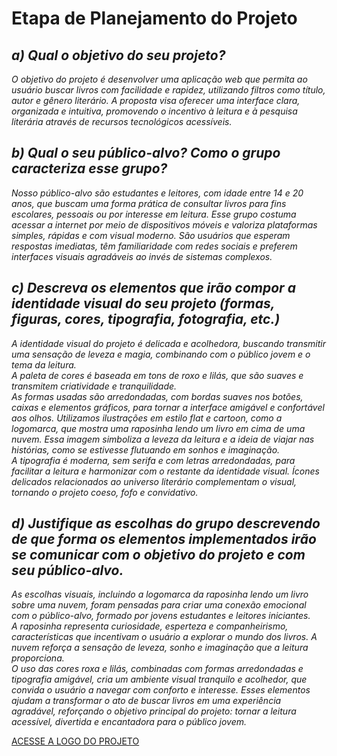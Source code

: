# Etapa de Planejamento do Projeto

## *a) Qual o objetivo do seu projeto?*

_O objetivo do projeto é desenvolver uma aplicação web que permita ao usuário buscar livros
com facilidade e rapidez, utilizando filtros como título, autor e gênero literário. A proposta visa
oferecer uma interface clara, organizada e intuitiva, promovendo o incentivo à leitura e à
pesquisa literária através de recursos tecnológicos acessíveis._

## *b) Qual o seu público-alvo? Como o grupo caracteriza esse grupo?*

_Nosso público-alvo são estudantes e leitores, com idade entre 14 e 20 anos, que buscam uma
forma prática de consultar livros para fins escolares, pessoais ou por interesse em leitura. Esse
grupo costuma acessar a internet por meio de dispositivos móveis e valoriza plataformas
simples, rápidas e com visual moderno. São usuários que esperam respostas imediatas, têm
familiaridade com redes sociais e preferem interfaces visuais agradáveis ao invés de sistemas
complexos._

## *c) Descreva os elementos que irão compor a identidade visual do seu projeto (formas, figuras, cores, tipografia, fotografia, etc.)*

_A identidade visual do projeto é delicada e acolhedora, buscando transmitir uma sensação de
leveza e magia, combinando com o público jovem e o tema da leitura.<br> A paleta de cores é
baseada em tons de roxo e lilás, que são suaves e transmitem criatividade e tranquilidade.<br> As formas usadas são arredondadas, com bordas suaves nos botões, caixas e elementos
gráficos, para tornar a interface amigável e confortável aos olhos. Utilizamos ilustrações em
estilo flat e cartoon, como a logomarca, que mostra uma raposinha lendo um livro em cima de
uma nuvem. Essa imagem simboliza a leveza da leitura e a ideia de viajar nas histórias, como
se estivesse flutuando em sonhos e imaginação.<br>
A tipografia é moderna, sem serifa e com letras arredondadas, para facilitar a leitura e
harmonizar com o restante da identidade visual. Ícones delicados relacionados ao universo
literário complementam o visual, tornando o projeto coeso, fofo e convidativo._

## *d) Justifique as escolhas do grupo descrevendo de que forma os elementos implementados irão se comunicar com o objetivo do projeto e com seu público-alvo.*

_As escolhas visuais, incluindo a logomarca da raposinha lendo um livro sobre uma nuvem, foram pensadas para criar uma conexão emocional com o público-alvo, formado por jovens
estudantes e leitores iniciantes.<br> A raposinha representa curiosidade, esperteza e
companheirismo, características que incentivam o usuário a explorar o mundo dos livros. A
nuvem reforça a sensação de leveza, sonho e imaginação que a leitura proporciona.<br>
O uso das cores roxa e lilás, combinadas com formas arredondadas e tipografia amigável, cria
um ambiente visual tranquilo e acolhedor, que convida o usuário a navegar com conforto e interesse. Esses elementos ajudam a transformar o ato de buscar livros em uma experiência
agradável, reforçando o objetivo principal do projeto: tornar a leitura acessível, divertida e
encantadora para o público jovem._

[ACESSE A LOGO DO PROJETO](https://www.canva.com/design/DAGvaMYOov8/6C0ZfG1W0ZjeGEqwWS2QJQ/edit?utm_content=DAGvaMYOov8&utm_campaign=designshare&utm_medium=link2&utm_source=sharebutton)

